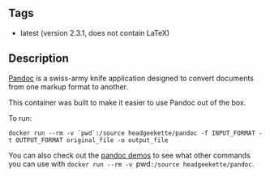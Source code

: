 ## Tags

+ latest (version 2.3.1, does not contain LaTeX)

## Description
[Pandoc](http://pandoc.org/) is a swiss-army knife application designed to convert documents from one markup format to another. 

This container was built to make it easier to use Pandoc out of the box.

To run:
```
docker run --rm -v `pwd`:/source headgeekette/pandoc -f INPUT_FORMAT -t OUTPUT_FORMAT original_file -o output_file
```
You can also check out the [pandoc demos](http://pandoc.org/demos.html) to see what other commands you can use with `docker run --rm -v `pwd`:/source headgeekette/pandoc`.

